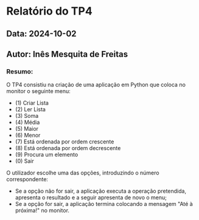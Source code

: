 # Relatório do TP4

## Data: 2024-10-02
## Autor: Inês Mesquita de Freitas

### Resumo:
O TP4 consistiu na criação de uma aplicação em Python que coloca no monitor o seguinte menu:
- (1) Criar Lista 
- (2) Ler Lista
- (3) Soma
- (4) Média
- (5) Maior
- (6) Menor
- (7) Está ordenada por ordem crescente
- (8) Está ordenada por ordem decrescente
- (9) Procura um elemento
- (0) Sair
    
O utilizador escolhe uma das opções, introduzindo o número correspondente:
- Se a opção não for sair, a aplicação executa a operação pretendida, apresenta o resultado e a seguir apresenta de novo o menu;
- Se a opção for sair, a aplicação termina colocando a mensagem "Até à próxima!" no monitor.
